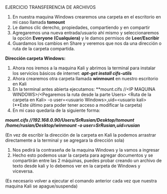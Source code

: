 EJERCICIO TRANSFERENCIA DE ARCHIVOS

1. En nuestra maquina Windows crearemos una carpeta en el escritorio en mi caso llamada **tomount**
2. Le damos clic derecho, propiedades, compartiendo y en compartir
3. Agregaremos una nueva entrada/usuario ahí mismo y seleccionaremos la opción **Everyone (Cualquiera)** y le damos permisos de **Leer/Escribir**
4. Guardamos los cambios en Share y veremos que nos da una dirección o ruta de la carpeta compartida.

**Dirección carpeta Windows:**

1. Ahora nos iremos a la maquina Kali y abrimos la terminal para instalar los servicios básicos de internet: **_apt-get install cifs-utils_**
2. Ahora crearemos otra carpeta llamada **winmount** en nuestro escritorio en Kali
3. En la terminal antes abierta ejecutamos: **mount.cifs //&lt;IP MAQUINA WINDOWS&gt;/&lt;Pegaremos la ruta desde la parte Users&gt; &lt;Ruta de la carpeta en Kali&gt; -o user=&lt;usuario Windows&gt;,uid=&lt;usuario kali&gt;(**Este último para poder tener acceso a modificar la carpeta)
4. En mi caso quedaría de la siguiente forma:

**_mount.cifs //192.168.0.90/Users/SrRusian/Desktop/tomount /home/rusian/Desktop/winmount -o user=SrRusian,uid=rusian_**

(En vez de escribir la dirección de la carpeta en Kali la podemos arrastrar directamente a la terminal y se agregara la dirección sola)

1. Nos pedirá la contraseña de la maquina Windows y la vamos a ingresar
2. Hecho esto podemos usar la carpeta para agregar documentos y se compartirán entre las 2 máquinas, puedes probar creando un archivo de texto desde kali y lo debemos ver en la carpeta de Windows y viceversa.

(Es necesario volver a ejecutar el comando anterior cada vez que nuestra maquina Kali se apague/suspenda)
